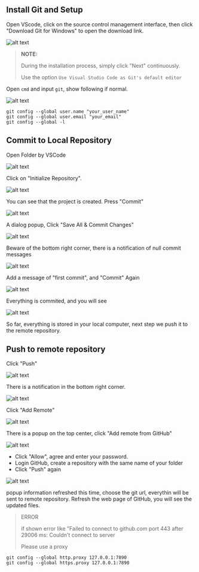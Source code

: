 ## Install Git and Setup
Open VScode, click on the source control management interface, then click "Download Git for Windows" to open the download link.

![alt text](<assets/Managing projects through VScode and GitHub/image-1.png>)

> **NOTE:**
> 
> During the installation process, simply click "Next" continuously.
>
> Use the option `Use Visual Studio Code as Git's default editor`

Open `cmd` and input `git`, show following if normal.

![alt text](<assets/Managing projects through VScode and GitHub/image-4.png>)

``` shell
git config --global user.name "your_user_name"
git config --global user.email "your_email"
git config --global -l
```

## Commit to Local Repository

Open Folder by VSCode

![alt text](<assets/Managing projects through VScode and GitHub/image-3.png>)

Click on "Initialize Repository".

![alt text](<assets/Managing projects through VScode and GitHub/image-5.png>)

You can see that the project is created. Press "Commit"

![alt text](<assets/Managing projects through VScode and GitHub/image-6.png>)

A dialog popup, Click "Save All & Commit Changes"

![alt text](<assets/Managing projects through VScode and GitHub/image-8.png>)

Beware of the bottom right corner, there is a notification of null commit messages

![alt text](<assets/Managing projects through VScode and GitHub/image-9.png>)

Add a message of "first commit", and "Commit" Again

![alt text](<assets/Managing projects through VScode and GitHub/image-10.png>)

Everything is commited, and you will see

![alt text](<assets/Managing projects through VScode and GitHub/image-11.png>)

So far, everything is stored in your local computer, next step we push it to the remote repository.

## Push to remote repository

Click "Push"

![alt text](<assets/Managing projects through VScode and GitHub/image-7.png>)

There is a notification in the bottom right corner.

![alt text](<assets/Managing projects through VScode and GitHub/image-12.png>)

Click "Add Remote"

![alt text](<assets/Managing projects through VScode and GitHub/image-13.png>)

There is a popup on the top center, click "Add remote from GitHub"

![alt text](<assets/Managing projects through VScode and GitHub/image-14.png>)

- Click "Allow", agree and enter your password.
- Login GitHub, create a repository with the same name of your folder
- Click "Push" again

![alt text](<assets/Managing projects through VScode and GitHub/image-16.png>)

popup information refreshed this time, choose the git url, everythin will be sent to remote repository. 
Refresh the web page of GitHub, you will see the updated files.

> ERROR
> 
> if shown error like "Failed to connect to github.com port 443 after 29006 ms: Couldn't connect to server
>
> Please use a proxy
```shell
git config --global http.proxy 127.0.0.1:7890
git config --global https.proxy 127.0.0.1:7890
```

